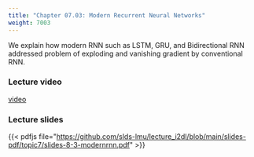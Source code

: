 ```yaml
---
title: "Chapter 07.03: Modern Recurrent Neural Networks"
weight: 7003
---
```

We explain how modern RNN such as LSTM, GRU, and Bidirectional RNN addressed problem of exploding and vanishing gradient by conventional RNN.   

<!--more-->

### Lecture video

[video](https://drive.google.com/file/d/1eSrsGhMvivSinIpk4izKROBOJE8rHIEd/view?usp=sharing)

### Lecture slides

{{< pdfjs file="https://github.com/slds-lmu/lecture_i2dl/blob/main/slides-pdf/topic7/slides-8-3-modernrnn.pdf" >}}

